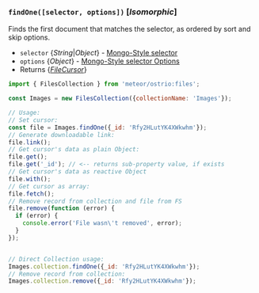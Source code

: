 ### `findOne([selector, options])` [*Isomorphic*]

Finds the first document that matches the selector, as ordered by sort and skip options.

- `selector` {*String*|*Object*} - [Mongo-Style selector](http://docs.meteor.com/api/collections.html#selectors)
- `options` {*Object*} - [Mongo-Style selector Options](http://docs.meteor.com/api/collections.html#sortspecifiers)
- Returns {*[FileCursor](https://github.com/VeliovGroup/Meteor-Files/blob/master/docs/FileCursor.md)*}

```js
import { FilesCollection } from 'meteor/ostrio:files';

const Images = new FilesCollection({collectionName: 'Images'});

// Usage:
// Set cursor:
const file = Images.findOne({_id: 'Rfy2HLutYK4XWkwhm'});
// Generate downloadable link:
file.link();
// Get cursor's data as plain Object:
file.get();
file.get('_id'); // <-- returns sub-property value, if exists
// Get cursor's data as reactive Object
file.with();
// Get cursor as array:
file.fetch();
// Remove record from collection and file from FS
file.remove(function (error) {
  if (error) {
    console.error('File wasn\'t removed', error);
  }
});


// Direct Collection usage:
Images.collection.findOne({_id: 'Rfy2HLutYK4XWkwhm'});
// Remove record from collection:
Images.collection.remove({_id: 'Rfy2HLutYK4XWkwhm'});
```
